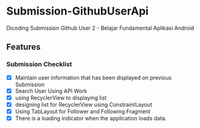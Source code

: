 # Submission-GithubUserApi
Dicoding Submission Github User 2 - Belajar Fundamental Aplikasi Android

## Features
### Submission Checklist
- [x] Maintain user information that has been displayed on previous Submission
- [x] Search User Using API Work 
- [x] using RecyclerView to displaying list
- [x] designing list for RecyclerView using ConstraintLayout
- [x] Using TabLayout for Follower and Following Fragment
- [x] There is a loading indicator when the application loads data.
